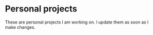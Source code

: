 # Personal projects 
These are personal projects I am working on. I update them as soon as I make changes.
